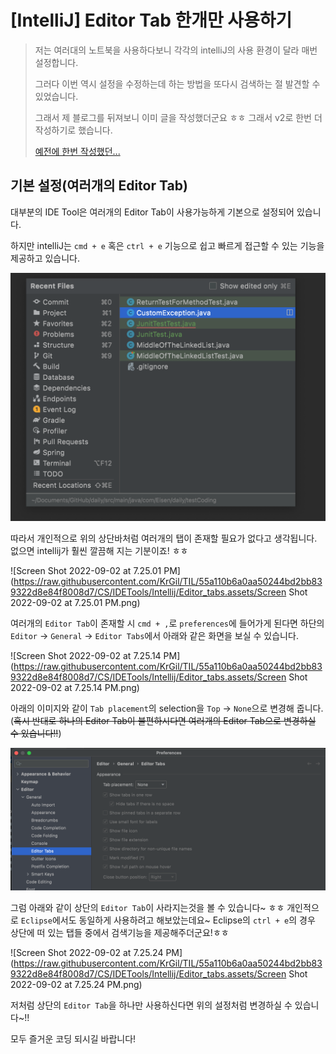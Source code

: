 # [IntelliJ] Editor Tab 한개만 사용하기

> 저는 여러대의 노트북을 사용하다보니 각각의 intelliJ의 사용 환경이 달라 매번 설정합니다.
>
> 그러다 이번 역시 설정을 수정하는데 하는 방법을 또다시 검색하는 절 발견할 수 있었습니다.
>
> 그래서 제 블로그를 뒤져보니 이미 글을 작성했더군요 ㅎㅎ 그래서 v2로 한번 더 작성하기로 했습니다.
>
> [예전에 한번 작성했던...](https://jjam89.tistory.com/215)



## 기본 설정(여러개의 Editor Tab)

대부분의 IDE Tool은 여러개의 Editor Tab이 사용가능하게 기본으로 설정되어 있습니다.

하지만 intelliJ는 `cmd + e` 혹은 `ctrl + e` 기능으로 쉽고 빠르게 접근할 수 있는 기능을 제공하고 있습니다.

![image-20220902193109189](https://raw.githubusercontent.com/KrGil/TIL/55a110b6a0aa50244bd2bb839322d8e84f8008d7/CS/IDETools/Intellij/Editor_tabs.assets/image-20220902193109189.png)

따라서 개인적으로 위의 상단바처럼 여러개의 탭이 존재할 필요가 없다고 생각됩니다. 없으면 intellij가 훨씬 깔끔해 지는 기분이죠! ㅎㅎ

![Screen Shot 2022-09-02 at 7.25.01 PM](https://raw.githubusercontent.com/KrGil/TIL/55a110b6a0aa50244bd2bb839322d8e84f8008d7/CS/IDETools/Intellij/Editor_tabs.assets/Screen Shot 2022-09-02 at 7.25.01 PM.png)

여러개의 `Editor Tab`이 존재할 시 `cmd + ,`로 `preferences`에 들어가게 된다면 하단의 `Editor` -> `General` -> `Editor Tabs`에서 아래와 같은 화면을 보실 수 있습니다.

![Screen Shot 2022-09-02 at 7.25.14 PM](https://raw.githubusercontent.com/KrGil/TIL/55a110b6a0aa50244bd2bb839322d8e84f8008d7/CS/IDETools/Intellij/Editor_tabs.assets/Screen Shot 2022-09-02 at 7.25.14 PM.png)

아래의 이미지와 같이 `Tab placement`의 selection을 `Top` -> `None`으로 변경해 줍니다. (~~혹시 반대로 하나의 Editor Tab이 불편하시다면 여러개의 Editor Tab으로 변경하실 수 있습니다!!~~)

![image-20220902192439074](https://raw.githubusercontent.com/KrGil/TIL/55a110b6a0aa50244bd2bb839322d8e84f8008d7/CS/IDETools/Intellij/Editor_tabs.assets/image-20220902192439074.png)

그럼 아래와 같이 상단의 `Editor Tab`이 사라지는것을 볼 수 있습니다~ ㅎㅎ 개인적으로 `Eclipse`에서도 동일하게 사용하려고 해보았는데요~ Eclipse의 `ctrl + e`의 경우 상단에 떠 있는 탭들 중에서 검색기능을 제공해주더군요!ㅎㅎ 

![Screen Shot 2022-09-02 at 7.25.24 PM](https://raw.githubusercontent.com/KrGil/TIL/55a110b6a0aa50244bd2bb839322d8e84f8008d7/CS/IDETools/Intellij/Editor_tabs.assets/Screen Shot 2022-09-02 at 7.25.24 PM.png)



저처럼 상단의 `Editor Tab`을 하나만 사용하신다면 위의 설정처럼 변경하실 수 있습니다~!!

모두 즐거운 코딩 되시길 바랍니다!

